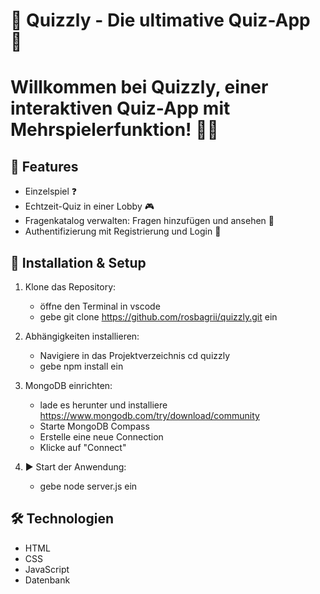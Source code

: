 # 🎉 Quizzly - Die ultimative Quiz-App 🚀

# Willkommen bei Quizzly, einer interaktiven Quiz-App mit Mehrspielerfunktion! 🧠💡


## 📌 Features

- Einzelspiel ❓
- Echtzeit-Quiz in einer Lobby 🎮
- Fragenkatalog verwalten: Fragen hinzufügen und ansehen 📝
- Authentifizierung mit Registrierung und Login 🔐


## 🚀 Installation & Setup

1. Klone das Repository:
    - öffne den Terminal in vscode
    - gebe git clone https://github.com/rosbagrii/quizzly.git ein

2.  Abhängigkeiten installieren:
    - Navigiere in das Projektverzeichnis cd quizzly
    - gebe npm install ein

3. MongoDB einrichten:
    - lade es herunter und installiere https://www.mongodb.com/try/download/community
    - Starte MongoDB Compass
    - Erstelle eine neue Connection
    - Klicke auf "Connect" 

4. ▶️ Start der Anwendung:
    - gebe node server.js ein


## 🛠️ Technologien

- HTML
- CSS
- JavaScript
- Datenbank